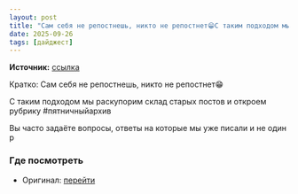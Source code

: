```yaml
---
layout: post
title: "Сам себя не репостнешь, никто не репостнет😁С таким подходом мы раскупорим склад старых постов [...]"
date: 2025-09-26
tags: [дайджест]
---
```


**Источник:** [ссылка](https://t.me/creativecourse/5184)

Кратко: Сам себя не репостнешь, никто не репостнет😁

С таким подходом мы раскупорим склад старых постов и откроем рубрику #пятничныйархив

Вы часто задаёте вопросы, ответы на которые мы уже писали и не один р

### Где посмотреть
- Оригинал: [перейти]({link})
